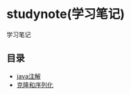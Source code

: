 # studynote(学习笔记)
学习笔记  

## 目录
* [java注解](https://github.com/npvip/StudyNote/blob/master/mdlist/java%E6%B3%A8%E8%A7%A3%E5%AD%A6%E4%B9%A0.md)
* [克隆和序列化](https://github.com/npvip/StudyNote/blob/master/mdlist/Cloneable%E5%92%8CSerializable.md)


